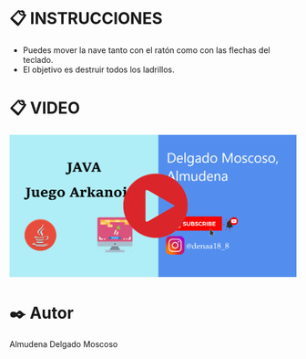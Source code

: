 # 📋 INSTRUCCIONES
  * Puedes mover la nave tanto con el ratón como con las flechas del teclado.
  * El objetivo es destruir todos los ladrillos.
  
# 📋 VIDEO

[![HAZ CLIC AQUI PARA VER EL VIDEO](https://github.com/Almudena188/Arkanoid/blob/master/Img/portadaPlay.png)](https://www.youtube.com/watch?v=S2aUaxaN0xU)

# ✒️ Autor 
Almudena Delgado Moscoso
